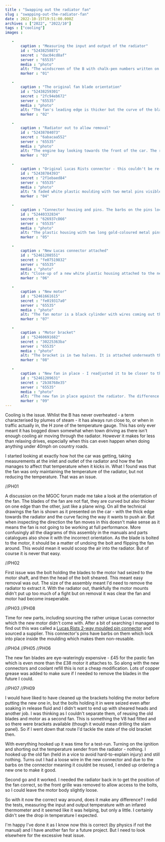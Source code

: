 ```yaml
---
title : "Swapping out the radiator fan"
slug : "swapping-out-the-radiator-fan"
date : 2022-10-15T19:51:00.000Z
archives : ["2022", "2022/10"]
tags : ["cooling"]
images :

   -
       caption : "Measuring the input and output of the radiator"
       id : "52438258871"
       secret : "dac04cd8af"
       server : "65535"
       media : "photo"
       alt: "The windscreen of the B with chalk-pen numbers written on it showing the two measurements taken over time"
       marker : "01"

   -
       caption : "The original fan blade orientation"
       id : "52438259301"
       secret : "2fc94eb672"
       server : "65535"
       media : "photo"
       alt: "The fan's leading edge is thicker but the curve of the blade makes it seem like it will scoop air across the radiator front, rather than into it."
       marker : "02"

   -
       caption : "Radiator out to allow removal"
       id : "52438784073"
       secret : "6abacaa552"
       server : "65535"
       media : "photo"
       alt: "The engine bay looking towards the front of the car. The radiator is out and the fan can be seen in position."
       marker : "03"

   -
       caption : "Original Lucas Rists connector - this couldn't be re-used"
       id : "52438784393"
       secret : "2f1ebaed84"
       server : "65535"
       media : "photo"
       alt: "A faded white plastic moulding with two metal pins visible inside. The moulding is rectangular when viewed end-on, with one end tapering in."
       marker : "04"

   -
       caption : "Connector housing and pins. The barbs on the pins lock into the housing, so make sure you get a good connection with the wire."
       id : "52440332834"
       secret : "626937c866"
       server : "65535"
       media : "photo"
       alt: "The plastic housing with two long gold-coloured metal pins alongside. The pins have two barbs about halfway up."
       marker : "05"

   -
       caption : "New Lucas connector attached"
       id : "52461208551"
       secret : "fe07519832"
       server : "65535"
       media : "photo"
       alt: "Close-up of a new white plastic housing attached to the new motor wiring."
       marker : "06"

   -
       caption : "New motor"
       id : "52461661615"
       secret : "fe019317a0"
       server : "65535"
       media : "photo"
       alt: "The fan motor is a black cylinder with wires coming out the back and a shaft to take the fan blades sticking out the front."
       marker : "07"

   -
       caption : "Motor bracket"
       id : "52460691682"
       secret : "30225363ba"
       server : "65535"
       media : "photo"
       alt: "The bracket is in two halves. It is attached underneath the slam panel by the top half of the bracket with a half-circle curve to accept the motor. The second half completes the circle under the motor and bolts to the top half to allow adjustment of the motor position."
       marker : "08"

   -
       caption : "New fan in place - I readjusted it to be closer to the radiator after taking this"
       id : "52461209631"
       secret : "2b38768e35"
       server : "65535"
       media : "photo"
       alt: "The new fan in place against the radiator. The difference in orientation from the original is obvious with the curve now placed to scoop air through the radiator."
       marker : "09"
---
```


Cooling is the issue. Whlist the B has never overheated - a term characterised by plumes of steam - it has always run close to, or when in traffic actually in, the H zone of the temperature gauge. This has only ever meant it has bogged down somewhat when town driving as there isn't enough cooling air moving through the radiator. However it makes for less than relaxing drives, especially when this can even happen when doing anything under 40mph on country roads.

I started looking at exactly how hot the car was getting, taking measurements at the inlet and outlet of the radiator and how the fan manages to affect that temperature when it kicks in. What I found was that the fan was only maintaining the temperature of the radiator, but not reducing the temperature. That was an issue.

<div class="photoinsert">
//PH01
</div>

A discussion on the MGOC forum made me take a look at the orientation of the fan. The blades of the fan are not flat, they are curved but also thicker on one edge than the other, just like a plane wing. On all the technical drawings the fan is shown as it presented on the car - with the thick edge towards the radiator and the curve facing the way it wants to push air. But when inspecting the direction the fan moves in this doesn't make sense as it means the fan is not going to be working at full performance. More confusingly all the diagrams of this assembly in the manuals and parts catalogues also show it with the incorrect orientation. As the blade is bolted to the motor, it should be a matter of undoing the bolt and flipping the fan around. This would mean it would scoop the air into the radiator. But of course it is never that easy.

<div class="photoinsert">
//PH02
</div>

First issue was the bolt holding the blades to the motor had seized to the motor shaft, and then the head of the bolt sheared. This meant easy removal was out. The size of the assembly meant I'd need to remove the radiator to extract it. With the radiator out, thankfully the motor mounts didn't put up too much of a fight but on removal it was clear the fan and motor had become inseperable. 

<div class="photoinsert">
//PH03 //PH08
</div>

Time for new parts, including sourcing the rather unique Lucas connector which the new motor didn't come with. After a bit of searching I managed to find out this was called a [Lucas Rists 2-way moulded pin connector](https://www.3waycomponents.co.uk/product/lucas-rists-2-way-3mm-51150014-connector-kit/) and sourced a supplier. This connector's pins have barbs on them which lock into place inside the moulding which makes them non-reusable.

<div class="photoinsert">
//PH04 //PH05 //PH06
</div>

The new fan blades are eye-wateringly expensive - £45 for the pastic fan which is even more than the £38 motor it attaches to. So along with the new connectors and coolant refill this is not a cheap modification. Lots of copper grease was added to make sure if I needed to remove the blades in the future I could.

<div class="photoinsert">
//PH07 //PH09
</div>

I would have liked to have cleaned up the brackets holding the motor before putting the new one in, but the bolts holding it in were seized even after soaking in release fluid and I didn't want to end up with sheared heads and another job. I was thinking as I couldn't separate them, of reusing the old blades and motor as a second fan. This is something the V8 had fitted and so there were brackets available (though it would mean drilling the slam panel). So if I went down that route I'd tackle the state of the old bracket then.

With everything hooked up it was time for a test-run. Turning on the ignition and shorting out the temperature sender from the radiator - nothing. I hooked up the old fan (held in a vice to avoid hard-to-explain injury) and still nothing. Turns out I had a loose wire in the new connector and due to the barbs on the connector meaning it couldnt be reused, I ended up ordering a new one to make it good.

Second go and it worked. I needed the radiator back in to get the position of the fan correct, so the front grille was removed to allow access to the bolts, so I could leave the motor body slightly loose.

So with it now the correct way around, does it make any difference? I redid the tests, measuring the input and output temperature with an infared thermometer and it seemed like it was helping, but only a little. I certainly didn't see the drop in temperature I expected.

I'm happy I've done it as I know now this is correct (by physics if not the manual) and I have another fan for a future project. But I need to look elsewhere for the excessive heat issue.